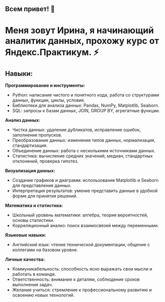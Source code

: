 ## Всем привет! 👋
# Меня зовут Ирина, я начинающий аналитик данных, прохожу курс от Яндекс.Практикум. ⚡
<!--
**miladyishka/miladyishka** is a ✨ _special_ ✨ repository because its `README.md` (this file) appears on your GitHub profile.

Here are some ideas to get you started:

- 🔭 I’m currently working on ...
- 🌱 I’m currently learning ...
- 👯 I’m looking to collaborate on ...
- 🤔 I’m looking for help with ...
- 💬 Ask me about ...
- 📫 How to reach me: ...
- 😄 Pronouns: ...
- ⚡ Fun fact: ...
-->
## Навыки:
**Программирование и инструменты:**
- Python: написание чистого и понятного кода, работа со структурами данных, функции, циклы, условия.
- Библиотеки для анализа данных: Pandas, NumPy, Matplotlib, Seaborn.
- SQL: запросы к базам данных, JOIN, GROUP BY, агрегатные функции.
<!-- Git: управление версиями кода, коммиты, ветвление, слияние. -->

**Анализ данных:**
- Чистка данных: удаление дубликатов, исправление ошибок, заполнение пропусков.
- Преобразование данных: изменение типов данных, нормализация, стандартизация.
- Объединение данных: работа с несколькими источниками данных.
- Статистика: вычисление средних значений, медиан, стандартных отклонений, проверка гипотез.

**Визуализация данных:**
- Создание графиков и диаграмм: использование Matplotlib и Seaborn для представления данных.
- Интерпретация результатов: умение представить данные в удобной форме для принятия решений.

**Математика и статистика:**
- Школьный уровень математики: алгебра, теория вероятностей, основы статистики.
- Корреляционный анализ: поиск взаимосвязей между переменными.

**Языковые навыки:**
- Английский язык: чтение технической документации, общение с коллегами на базовом уровне.

**Личные качества:**
- Коммуникабельность: способность ясно выражать свои мысли и работать в команде.
- Ответственность: внимание к деталям, соблюдение сроков выполнения задач.
- Желание учиться: стремление к профессиональному развитию и освоению новых технологий.

